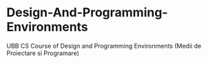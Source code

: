 # Design-And-Programming-Environments
 UBB CS Course of Design and Programming Environments (Medii de Proiectare si Programare)
